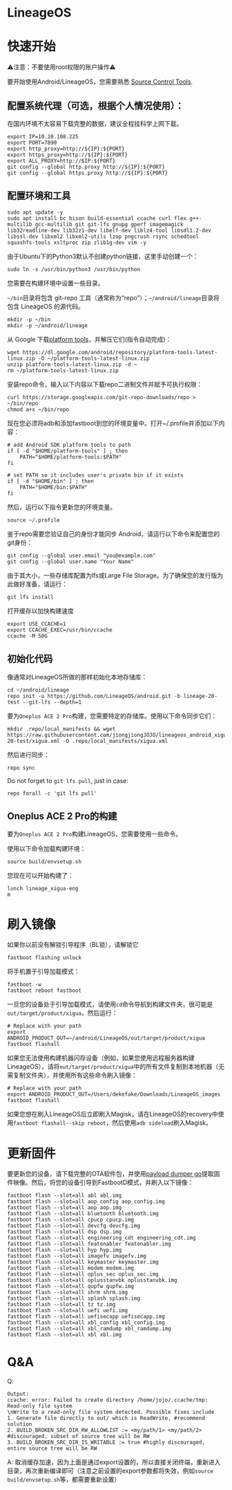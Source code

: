 LineageOS
===========

# 快速开始

⚠️注意：不要使用root权限的账户操作⚠️

要开始使用Android/LineageOS，您需要熟悉 [Source Control Tools](https://source.android.com/setup/develop).

## 配置系统代理（可选，根据个人情况使用）：

在国内环境不太容易下载完整的数据，建议全程挂科学上网下载。
```
export IP=10.10.108.225
export PORT=7890
export http_proxy=http://${IP}:${PORT}
export https_proxy=http://${IP}:${PORT}
export ALL_PROXY=http://$IP:${PORT}
git config --global http.proxy http://${IP}:${PORT}
git config --global https.proxy http://${IP}:${PORT}
```

## 配置环境和工具
```
sudo apt update -y
sudo apt install bc bison build-essential ccache curl flex g++-multilib gcc-multilib git git-lfs gnupg gperf imagemagick lib32readline-dev lib32z1-dev libelf-dev liblz4-tool libsdl1.2-dev libssl-dev libxml2 libxml2-utils lzop pngcrush rsync schedtool squashfs-tools xsltproc zip zlib1g-dev vim -y
```

由于Ubuntu下的Python3默认不创建python链接，这里手动创建一个：
```
sudo ln -s /usr/bin/python3 /usr/bin/python
```

您需要在构建环境中设置一些目录。

`~/bin`目录将包含 git-repo 工具（通常称为“repo”）；`~/android/lineage`目录将包含 LineageOS 的源代码。
```
mkdir -p ~/bin
mkdir -p ~/android/lineage
```

从 Google 下载[platform tools](https://dl.google.com/android/repository/platform-tools-latest-linux.zip)，并解压它们(指令自动完成)：
```
wget https://dl.google.com/android/repository/platform-tools-latest-linux.zip -O ~/platform-tools-latest-linux.zip
unzip platform-tools-latest-linux.zip -d ~
rm ~/platform-tools-latest-linux.zip
```

安装repo命令，输入以下内容以下载repo二进制文件并赋予可执行权限：
```
curl https://storage.googleapis.com/git-repo-downloads/repo > ~/bin/repo
chmod a+x ~/bin/repo
```

现在您必须将adb和添加fastboot到您的环境变量中。打开~/.profile并添加以下内容：

```
# add Android SDK platform tools to path
if [ -d "$HOME/platform-tools" ] ; then
    PATH="$HOME/platform-tools:$PATH"
fi

# set PATH so it includes user's private bin if it exists
if [ -d "$HOME/bin" ] ; then
    PATH="$HOME/bin:$PATH"
fi
```

然后，运行以下指令更新您的环境变量。
```
source ~/.profile
```

鉴于repo需要您验证自己的身份才能同步 Android，请运行以下命令来配置您的git身份：
```
git config --global user.email "you@example.com"
git config --global user.name "Your Name"
```

由于其大小，一些存储库配置为lfs或Large File Storage。为了确保您的发行版为此做好准备，请运行：
```
git lfs install
```

打开缓存以加快构建速度
```
export USE_CCACHE=1
export CCACHE_EXEC=/usr/bin/ccache
ccache -M 50G
```

## 初始化代码

像通常对LineageOS所做的那样初始化本地存储库：
```
cd ~/android/lineage
repo init -u https://github.com/LineageOS/android.git -b lineage-20-test --git-lfs --depth=1
```
要为`Oneplus ACE 2 Pro`构建，您需要特定的存储库。使用以下命令同步它们：
```
mkdir .repo/local_manifests && wget https://raw.githubusercontent.com/jiongjiongJOJO/lineageos_android_xigua/lineage-20-test/xigua.xml -O .repo/local_manifests/xigua.xml
```
然后进行同步：
```
repo sync
```
Do not forget to `git lfs pull`, just in case:
```
repo forall -c 'git lfs pull'
```


## Oneplus ACE 2 Pro的构建

要为`Oneplus ACE 2 Pro`构建LineageOS，您需要使用一些命令。

使用以下命令加载构建环境：
```
source build/envsetup.sh
```

[//]: # (Use the `repopick` command to cherry-pick `kalama` specific fixes:)

[//]: # (```)

[//]: # (repopick -t 13-taro-kalama)

[//]: # (```)
您现在可以开始构建了：
```
lunch lineage_xigua-eng
m
```


# 刷入镜像

[//]: # (Our work is currently based on the CPH2449_A25 firmware. If you're not running A25, flash it and boot it at least once before flashing your build. &#40;[CPH2449_A25 Full OTA]&#40;https://gauss-componentotacostmanual-eu.allawnofs.com/remove-28f8287dcc47dbfd64d1cfb31f877f75/component-ota/23/08/28/9d93d654eec1429684aec3692137c786.zip&#41;&#41;)

如果你以前没有解锁引导程序（BL锁），请解锁它
```
fastboot flashing unlock
```
将手机置于引导加载模式：
```
fastboot -w
fastboot reboot fastboot
```
一旦您的设备处于引导加载模式，请使用`cd`命令导航到构建文件夹，很可能是`out/target/product/xigua`，然后运行：
```
# Replace with your path
export ANDROID_PRODUCT_OUT=~/android/LineageOS/out/target/product/xigua
fastboot flashall
```
如果您无法使用构建机器闪存设备（例如，如果您使用远程服务器构建LineageOS），请将`out/target/product/xigua`中的所有文件复制到本地机器（无需复制文件夹），并使用所有这些命令刷入镜像：
```
# Replace with your path
export ANDROID_PRODUCT_OUT=/Users/dekefake/Downloads/LineageOS_images
fastboot flashall
```
如果您想在刷入LineageOS后立即刷入Magisk，请在LineageOS的recovery中使用`fastboot flashall--skip reboot`，然后使用`adb sideload`刷入Magisk。


# 更新固件
要更新您的设备，请下载完整的OTA软件包，并使用[payload dumper go](https://github.com/ssut/payload-dumper-go)提取固件映像。然后，将您的设备引导到FastbootD模式，并刷入以下镜像：
```
fastboot flash --slot=all abl abl.img
fastboot flash --slot=all aop_config aop_config.img
fastboot flash --slot=all aop aop.img
fastboot flash --slot=all bluetooth bluetooth.img
fastboot flash --slot=all cpucp cpucp.img
fastboot flash --slot=all devcfg devcfg.img
fastboot flash --slot=all dsp dsp.img
fastboot flash --slot=all engineering_cdt engineering_cdt.img
fastboot flash --slot=all featenabler featenabler.img
fastboot flash --slot=all hyp hyp.img
fastboot flash --slot=all imagefv imagefv.img
fastboot flash --slot=all keymaster keymaster.img
fastboot flash --slot=all modem modem.img
fastboot flash --slot=all oplus_sec oplus_sec.img
fastboot flash --slot=all oplusstanvbk oplusstanvbk.img
fastboot flash --slot=all qupfw qupfw.img
fastboot flash --slot=all shrm shrm.img
fastboot flash --slot=all splash splash.img
fastboot flash --slot=all tz tz.img
fastboot flash --slot=all uefi uefi.img
fastboot flash --slot=all uefisecapp uefisecapp.img
fastboot flash --slot=all xbl_config xbl_config.img
fastboot flash --slot=all xbl_ramdump xbl_ramdump.img
fastboot flash --slot=all xbl xbl.img
```

# Q&A

Q:
```
Output:
ccache: error: Failed to create directory /home/jojo/.ccache/tmp: Read-only file system
\nWrite to a read-only file system detected. Possible fixes include
1. Generate file directly to out/ which is ReadWrite, #recommend solution
2. BUILD_BROKEN_SRC_DIR_RW_ALLOWLIST := <my/path/1> <my/path/2> #discouraged, subset of source tree will be RW
3. BUILD_BROKEN_SRC_DIR_IS_WRITABLE := true #highly discouraged, entire source tree will be RW
```

A:
取消缓存加速，因为上面是通过export设置的，所以直接关闭终端，重新进入目录，再次重新编译即可（注意之前设置的export参数都将失效，例如`source build/envsetup.sh`等，都需要重新设置）

